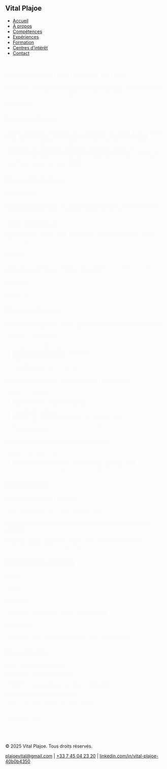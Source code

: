 <!DOCTYPE html>
<html lang="fr">
<head>
  <meta charset="UTF-8">
  <meta name="viewport" content="width=device-width, initial-scale=1.0">
  <title>Portfolio Alternance - Vital Plajoe</title>
  <script src="https://cdn.tailwindcss.com"></script>
  <link href="https://fonts.googleapis.com/css2?family=Inter:wght@300;400;600;700&display=swap" rel="stylesheet">
  <style>
    body {
      font-family: 'Inter', sans-serif;
    }
    .smooth-scroll {
      scroll-behavior: smooth;
    }
    .animate-fade-in {
      animation: fadeIn 1s ease-in-out;
    }
    .hover-scale {
      transition: transform 0.3s ease;
    }
    .hover-scale:hover {
      transform: scale(1.05);
    }
    @keyframes fadeIn {
      0% { opacity: 0; transform: translateY(20px); }
      100% { opacity: 1; transform: translateY(0); }
    }
  </style>
</head>
<body class="bg-gray-50 text-gray-900 smooth-scroll">
  <!-- JavaScript for Excel file handling -->
  <script type="text/javascript">
    var gk_isXlsx = false;
    var gk_xlsxFileLookup = {};
    var gk_fileData = {};
    function filledCell(cell) {
      return cell !== '' && cell != null;
    }
    function loadFileData(filename) {
      if (gk_isXlsx && gk_xlsxFileLookup[filename]) {
        try {
          var workbook = XLSX.read(gk_fileData[filename], { type: 'base64' });
          var firstSheetName = workbook.SheetNames[0];
          var worksheet = workbook.Sheets[firstSheetName];
          // Convert sheet to JSON to filter blank rows
          var jsonData = XLSX.utils.sheet_to_json(worksheet, { header: 1, blankrows: false, defval: '' });
          // Filter out blank rows (rows where all cells are empty, null, or undefined)
          var filteredData = jsonData.filter(row => row.some(filledCell));
          // Heuristic to find the header row by ignoring rows with fewer filled cells than the next row
          var headerRowIndex = filteredData.findIndex((row, index) =>
            row.filter(filledCell).length >= filteredData[index + 1]?.filter(filledCell).length
          );
          // Fallback
          if (headerRowIndex === -1 || headerRowIndex > 25) {
            headerRowIndex = 0;
          }
          // Convert filtered JSON back to CSV
          var csv = XLSX.utils.aoa_to_sheet(filteredData.slice(headerRowIndex)); // Create a new sheet from filtered array of arrays
          csv = XLSX.utils.sheet_to_csv(csv, { header: 1 });
          return csv;
        } catch (e) {
          console.error(e);
          return "";
        }
      }
      return gk_fileData[filename] || "";
    }
  </script>

  <!-- Navbar -->
  <nav class="bg-white shadow-lg fixed w-full z-10">
    <div class="max-w-7xl mx-auto px-4 py-4 flex justify-between items-center">
      <h1 class="text-2xl font-bold text-teal-600">Vital Plajoe</h1>
      <ul class="flex space-x-6">
        <li><a href="#accueil" class="hover:text-teal-600 transition">Accueil</a></li>
        <li><a href="#a-propos" class="hover:text-teal-600 transition">À propos</a></li>
        <li><a href="#competences" class="hover:text-teal-600 transition">Compétences</a></li>
        <li><a href="#experiences" class="hover:text-teal-600 transition">Expériences</a></li>
        <li><a href="#formation" class="hover:text-teal-600 transition">Formation</a></li>
        <li><a href="#interets" class="hover:text-teal-600 transition">Centres d’intérêt</a></li>
        <li><a href="#contact" class="hover:text-teal-600 transition">Contact</a></li>
      </ul>
    </div>
  </nav>

  <!-- Hero Section -->
  <section id="accueil" class="min-h-screen flex items-center bg-gradient-to-r from-teal-500 to-cyan-600 text-white">
    <div class="max-w-7xl mx-auto px-4 text-center animate-fade-in">
      <h2 class="text-5xl font-bold mb-4">Bienvenue sur le site de Vital PLAJOE</h2>
      <p class="text-xl mb-6">Étudiant en Comptabilité et Gestion à la recherche d'une alternance en tant qu’assistant comptable pour septembre 2025 à Île-de-France</p>
      <a href="#contact" class="bg-white text-teal-600 px-6 py-3 rounded-full font-semibold hover:bg-teal-100 transition hover-scale">Me contacter</a>
    </div>
  </section>

  <!-- À propos -->
  <section id="a-propos" class="py-20 bg-white">
    <div class="max-w-7xl mx-auto px-4 animate-fade-in">
      <h2 class="text-3xl font-bold text-center mb-10 text-teal-600">À propos de moi</h2>
      <div class="flex flex-col items-center">
        <p class="text-lg max-w-3xl">
          Je suis Vital Plajoe, étudiant en BTS Comptabilité et Gestion à ESG-Finance Paris. Âgé de 22 ans, je suis à la recherche d’une alternance en tant qu’assistant comptable pour septembre 2025 à Île-de-France. Rigoureux, organisé et doté d’un esprit analytique, je souhaite mettre mes compétences en comptabilité, gestion et analyse financière au service de projets concrets tout en poursuivant mon apprentissage. J’habite au 20 av. Léon Blum, Épinay-sur-Seine 93800.
        </p>
      </div>
    </div>
  </section>

  <!-- Compétences -->
  <section id="competences" class="py-20 bg-gray-50">
    <div class="max-w-7xl mx-auto px-4 animate-fade-in">
      <h2 class="text-3xl font-bold text-center mb-10 text-teal-600">Mes compétences</h2>
      <div class="grid grid-cols-1 md:grid-cols-3 gap-6">
        <div class="bg-white p-6 rounded-lg shadow-lg text-center hover-scale">
          <h3 class="text-xl font-semibold mb-2 text-teal-600">Comptabilité</h3>
          <p>Saisie et comptabilisation de factures, gestion de paie, lettrage, pointage, rapprochement bancaire, comptabilisation de la TVA, OD</p>
        </div>
        <div class="bg-white p-6 rounded-lg shadow-lg text-center hover-scale">
          <h3 class="text-xl font-semibold mb-2 text-teal-600">Outils informatiques</h3>
          <p>Microsoft Office (Excel, Word, PowerPoint), Progiciel de Gestion Intégré (PGI), Cegid, Full</p>
        </div>
        <div class="bg-white p-6 rounded-lg shadow-lg text-center hover-scale">
          <h3 class="text-xl font-semibold mb-2 text-teal-600">Atouts</h3>
          <p>Organisation, cohésion d’équipe, bonne capacité de collaboration, gestion efficace du temps et des priorités, adaptabilité</p>
        </div>
      </div>
      <div class="mt-8 text-center">
        <h3 class="text-xl font-semibold mb-2 text-teal-600">Langues</h3>
        <p>Anglais : B1</p>
      </div>
    </div>
  </section>

  <!-- Expériences -->
  <section id="experiences" class="py-20 bg-white">
    <div class="max-w-7xl mx-auto px-4 animate-fade-in">
      <h2 class="text-3xl font-bold text-center mb-10 text-teal-600">Mes expériences</h2>
      <div class="space-y-8">
        <div class="bg-gray-50 p-6 rounded-lg shadow-lg hover-scale">
          <h3 class="text-xl font-semibold text-teal-600">Assistant comptable - S.P.L EXPERTISE, Évry-Courcouronnes</h3>
          <p class="text-gray-600">Juin 2025 - Juillet 2025</p>
          <ul class="list-disc list-inside">
            <li>Saisie et comptabilisation de factures clients et fournisseurs</li>
            <li>Saisie et comptabilisation de banque</li>
            <li>Rapprochement bancaire</li>
            <li>Lettrage</li>
            <li>Comptabilisation de la TVA, OD</li>
          </ul>
        </div>
        <div class="bg-gray-50 p-6 rounded-lg shadow-lg hover-scale">
          <h3 class="text-xl font-semibold text-teal-600">Stagiaire comptable - Cabinet ACEF, Lomé, Togo</h3>
          <p class="text-gray-600">Juin 2023 - Juin 2024</p>
          <ul class="list-disc list-inside">
            <li>Assistance dans la gestion de paie</li>
            <li>Lettrage, pointage et traitement des factures</li>
            <li>Création de factures</li>
            <li>Création de comptes fournisseurs et comptes clients</li>
            <li>Gestion des relances clients et fournisseurs</li>
            <li>Gestion des litiges</li>
          </ul>
        </div>
        <div class="bg-gray-50 p-6 rounded-lg shadow-lg hover-scale">
          <h3 class="text-xl font-semibold text-teal-600">Caissier - Oriental Fast-Food, Lomé, Togo</h3>
          <p class="text-gray-600">Janvier 2022 - Mars 2023</p>
          <ul class="list-disc list-inside">
            <li>Gestion des transactions en espèces et par carte de crédit</li>
            <li>Accueil et assistance aux clients pour répondre à leurs besoins</li>
          </ul>
        </div>
      </div>
    </div>
  </section>

  <!-- Formation -->
  <section id="formation" class="py-20 bg-gray-50">
    <div class="max-w-7xl mx-auto px-4 animate-fade-in">
      <h2 class="text-3xl font-bold text-center mb-10 text-teal-600">Ma formation</h2>
      <div class="space-y-8">
        <div class="bg-white p-6 rounded-lg shadow-lg hover-scale">
          <h3 class="text-xl font-semibold text-teal-600">BTS Comptabilité et Gestion</h3>
          <p class="text-gray-600">Depuis septembre 2024 - ESG-Finance, Paris</p>
        </div>
        <div class="bg-white p-6 rounded-lg shadow-lg hover-scale">
          <h3 class="text-xl font-semibold text-teal-600">Baccalauréat Techniques Quantitatives d’Économie et de Gestion</h3>
          <p class="text-gray-600">Novembre 2022 - Juin 2023 - Institut Technique d’Enseignement Commercial KOUVAHEY, Lomé, Togo</p>
        </div>
      </div>
    </div>
  </section>

  <!-- Centres d’intérêt -->
  <section id="interets" class="py-20 bg-white">
    <div class="max-w-7xl mx-auto px-4 animate-fade-in">
      <h2 class="text-3xl font-bold text-center mb-10 text-teal-600">Mes centres d’intérêt</h2>
      <div class="grid grid-cols-1 md:grid-cols-3 gap-6">
        <div class="bg-gray-50 p-6 rounded-lg shadow-lg text-center hover-scale">
          <h3 class="text-xl font-semibold mb-2 text-teal-600">Sport</h3>
          <p>Football</p>
        </div>
        <div class="bg-gray-50 p-6 rounded-lg shadow-lg text-center hover-scale">
          <h3 class="text-xl font-semibold mb-2 text-teal-600">Voyages</h3>
          <p>Découverte de nouvelles cultures et destinations</p>
        </div>
        <div class="bg-gray-50 p-6 rounded-lg shadow-lg text-center hover-scale">
          <h3 class="text-xl font-semibold mb-2 text-teal-600">Bénévolat</h3>
          <p>Engagement dans une association pour des causes sociales</p>
        </div>
      </div>
    </div>
  </section>

  <!-- Contact -->
  <section id="contact" class="py-20 bg-gray-50">
    <div class="max-w-7xl mx-auto px-4 animate-fade-in">
      <h2 class="text-3xl font-bold text-center mb-10 text-teal-600">Me contacter</h2>
      <div class="max-w-lg mx-auto bg-white p-8 rounded-lg shadow-lg">
        <div class="text-center mb-6">
          <p class="text-lg"><strong>Email :</strong> <a href="mailto:plajoevital@gmail.com" class="text-teal-600 hover:underline">plajoevital@gmail.com</a></p>
          <p class="text-lg"><strong>Téléphone :</strong> <a href="tel:+33745042320" class="text-teal-600 hover:underline">+33 7 45 04 23 20</a></p>
          <p class="text-lg"><strong>LinkedIn :</strong> <a href="https://www.linkedin.com/in/vital-plajoe-40b0b4350" class="text-teal-600 hover:underline">linkedin.com/in/vital-plajoe-40b0b4350</a></p>
          <p class="text-lg"><strong>Site web :</strong> <a href="https://joe-ux-32.github.io/JOE/" class="text-teal-600 hover:underline">joe-ux-32.github.io/JOE/</a></p>
          <p class="text-lg mt-4">20 av. Léon Blum, Épinay-sur-Seine 93800</p>
        </div>
        <div class="space-y-4">
          <input type="text" id="name" placeholder="Votre nom" class="w-full p-3 border rounded-lg focus:outline-none focus:ring-2 focus:ring-teal-600">
          <input type="email" id="email" placeholder="Votre email" class="w-full p-3 border rounded-lg focus:outline-none focus:ring-2 focus:ring-teal-600">
          <textarea id="message" placeholder="Votre message" rows="5" class="w-full p-3 border rounded-lg focus:outline-none focus:ring-2 focus:ring-teal-600"></textarea>
          <button onclick="sendMessage()" class="w-full bg-teal-600 text-white p-3 rounded-lg hover:bg-teal-700 transition hover-scale">Envoyer</button>
        </div>
      </div>
    </div>
  </section>

  <!-- Footer -->
  <footer class="bg-gray-900 text-white py-6">
    <div class="max-w-7xl mx-auto px-4 text-center">
      <p>© 2025 Vital Plajoe. Tous droits réservés.</p>
      <p class="mt-2">
        <a href="mailto:plajoevital@gmail.com" class="hover:text-teal-400">plajoevital@gmail.com</a> | 
        <a href="tel:+33745042320" class="hover:text-teal-400">+33 7 45 04 23 20</a> | 
        <a href="https://www.linkedin.com/in/vital-plajoe-40b0b4350" class="hover:text-teal-400">linkedin.com/in/vital-plajoe-40b0b4350</a>
      </p>
    </div>
  </footer>

  <script>
    function sendMessage() {
      const name = document.getElementById('name').value;
      const email = document.getElementById('email').value;
      const message = document.getElementById('message').value;
      
      if (name && email && message) {
        alert('Message envoyé ! Merci de m’avoir contacté.');
        document.getElementById('name').value = '';
        document.getElementById('email').value = '';
        document.getElementById('message').value = '';
      } else {
        alert('Veuillez remplir tous les champs.');
      }
    }
  </script>
</body>
</html>
